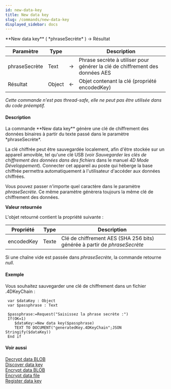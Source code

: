 ```yaml
---
id: new-data-key
title: New data key
slug: /commands/new-data-key
displayed_sidebar: docs
---
```


<!--REF #_command_.New data key.Syntax-->**New data key** ( *phraseSecrète* ) -> Résultat<!-- END REF-->
<!--REF #_command_.New data key.Params-->
| Paramètre | Type |  | Description |
| --- | --- | --- | --- |
| phraseSecrète | Text | &#8594;  | Phrase secrète à utiliser pour générer la clé de chiffrement des données AES |
| Résultat | Object | &#8592; | Objet contenant la clé (propriété encodedKey) |

<!-- END REF-->

*Cette commande n'est pas thread-safe, elle ne peut pas être utilisée dans du code préemptif.*


#### Description 

<!--REF #_command_.New data key.Summary-->La commande **New data key** génère une clé de chiffrement des données binaires à partir du texte passé dans le paramètre *phraseSecrète*.<!-- END REF-->

La clé chiffrée peut être sauvegardée localement, afin d'être stockée sur un appareil amovible, tel qu'une clé USB (voir *Sauvegarder les clés de chiffrement des données dans des fichiers* dans le manuel *4D Mode Développement*). Connecter cet appareil au poste qui héberge la base chiffrée permettra automatiquement à l'utilisateur d'accéder aux données chiffrées. 

Vous pouvez passer n'importe quel caractère dans le paramètre *phraseSecrète*. Ce même paramètre génèrera toujours la même clé de chiffrement des données.

**Valeur retournée**

L'objet retourné contient la propriété suivante :

| **Propriété** | **Type** | **Description**                                                           |
| ------------- | -------- | ------------------------------------------------------------------------- |
| encodedKey    | Texte    | Clé de chiffrement AES (SHA 256 bits) générée à partir de *phraseSecrète* |

Si une chaîne vide est passée dans *phraseSecrète*, la commande retourne *null*.

#### Exemple 

Vous souhaitez sauvegarder une clé de chiffrement dans un fichier .4DKeyChain :

```4d
 var $dataKey : Object
 var $passphrase : Text
 
 $passphrase:=Request("Saisissez la phrase secrète :")
 If(OK=1)
    $dataKey:=New data key($passphrase)
    TEXT TO DOCUMENT("generatedKey.4DKeyChain";JSON Stringify($dataKey))
 End if
```

#### Voir aussi 

  
[Decrypt data BLOB](decrypt-data-blob.md)  
[Discover data key](discover-data-key.md)  
[Encrypt data BLOB](encrypt-data-blob.md)  
[Encrypt data file](encrypt-data-file.md)  
[Register data key](register-data-key.md)  